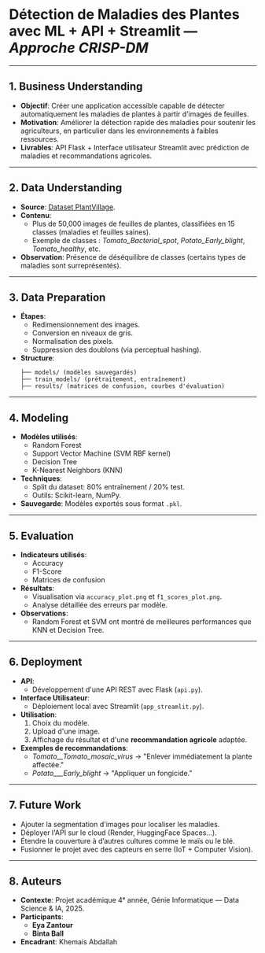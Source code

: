 

#  Détection de Maladies des Plantes avec ML + API + Streamlit — *Approche CRISP-DM*

---

## 1. Business Understanding
- **Objectif**: Créer une application accessible capable de détecter automatiquement les maladies de plantes à partir d’images de feuilles.
- **Motivation**: Améliorer la détection rapide des maladies pour soutenir les agriculteurs, en particulier dans les environnements à faibles ressources.
- **Livrables**: API Flask + Interface utilisateur Streamlit avec prédiction de maladies et recommandations agricoles.

---

## 2. Data Understanding
- **Source**: [Dataset PlantVillage](https://www.kaggle.com/datasets/emmarex/plantdisease).
- **Contenu**:
  - Plus de 50,000 images de feuilles de plantes, classifiées en 15 classes (maladies et feuilles saines).
  - Exemple de classes : *Tomato_Bacterial_spot*, *Potato_Early_blight*, *Tomato_healthy*, etc.
- **Observation**: Présence de déséquilibre de classes (certains types de maladies sont surreprésentés).

---

## 3. Data Preparation
- **Étapes**:
  - Redimensionnement des images.
  - Conversion en niveaux de gris.
  - Normalisation des pixels.
  - Suppression des doublons (via perceptual hashing).
- **Structure**:
  ```
  ├── models/ (modèles sauvegardés)
  ├── train_models/ (prétraitement, entraînement)
  ├── results/ (matrices de confusion, courbes d'évaluation)
  ```

---

## 4. Modeling
- **Modèles utilisés**:
  - Random Forest
  - Support Vector Machine (SVM RBF kernel)
  - Decision Tree
  - K-Nearest Neighbors (KNN)
- **Techniques**:
  - Split du dataset: 80% entraînement / 20% test.
  - Outils: Scikit-learn, NumPy.
- **Sauvegarde**: Modèles exportés sous format `.pkl`.

---

## 5. Evaluation
- **Indicateurs utilisés**:
  - Accuracy
  - F1-Score
  - Matrices de confusion
- **Résultats**:
  - Visualisation via `accuracy_plot.png` et `f1_scores_plot.png`.
  - Analyse détaillée des erreurs par modèle.
- **Observations**:
  - Random Forest et SVM ont montré de meilleures performances que KNN et Decision Tree.

---

## 6. Deployment
- **API**: 
  - Développement d'une API REST avec Flask (`api.py`).
- **Interface Utilisateur**:
  - Déploiement local avec Streamlit (`app_streamlit.py`).
- **Utilisation**:
  1. Choix du modèle.
  2. Upload d'une image.
  3. Affichage du résultat et d'une **recommandation agricole** adaptée.
- **Exemples de recommandations**:
  - *Tomato__Tomato_mosaic_virus* → "Enlever immédiatement la plante affectée."
  - *Potato___Early_blight* → "Appliquer un fongicide."

---

## 7. Future Work
- Ajouter la segmentation d'images pour localiser les maladies.
- Déployer l'API sur le cloud (Render, HuggingFace Spaces...).
- Étendre la couverture à d’autres cultures comme le maïs ou le blé.
- Fusionner le projet avec des capteurs en serre (IoT + Computer Vision).

---

## 8. Auteurs
- **Contexte**: Projet académique 4ᵉ année, Génie Informatique — Data Science & IA, 2025.
- **Participants**:
  - **Eya Zantour**
  - **Binta Ball**
- **Encadrant**: Khemais Abdallah

